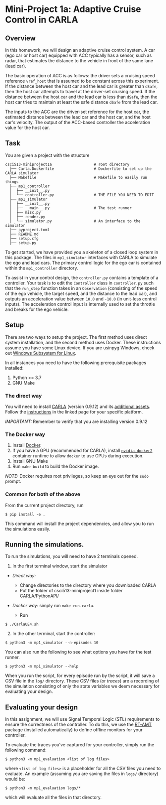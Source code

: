 Mini-Project 1a: Adaptive Cruise Control in CARLA
=================================================

## Overview

In this homework, we will design an adaptive cruise control system. A car (ego car or
host car) equipped with ACC typically has a sensor, such as radar, that estimates the
distance to the vehicle in front of the same lane (lead car). 

The basic operation of ACC is as follows: the driver sets a cruising speed reference
`vref_host` that is assumed to be constant across this experiment. If the distance
between the host car and the lead car is greater than `dSafe`, then the host car
attempts to travel at the driver-set cruising speed. If the distance between the host
car and the lead car is less than `dSafe`, then the host car tries to maintain at least
the safe distance `dSafe` from the lead car.

The inputs to the ACC are the driver-set reference for the host car, the estimated
distance between the lead car and the host car, and the host car's velocity. The output
of the ACC-based controller the acceleration value for the host car.

## Task

You are given a project with the structure 
```
csci513-miniproject1a                   # root directory
  ├── Carla.Dockerfile                  # Dockerfile to set up the CARLA simulator
  ├── Makefile                          # Makefile to easily run things
  ├── mp1_controller
  │  ├── __init__.py
  │  └── controller.py                  # THE FILE YOU NEED TO EDIT
  ├── mp1_simulator
  │  ├── __init__.py
  │  ├── __main__.py                    # The test runner
  │  ├── misc.py
  │  ├── render.py
  │  └── simulator.py                   # An interface to the simulator
  ├── pyproject.toml
  ├── README.md
  ├── setup.cfg
  ├── setup.py
```

To get started, we have provided you a skeleton of a closed loop system in this package.
The files in `mp1_simulator` interfaces with CARLA to simulate the ego and lead cars.
The primary control logic for the ego car is contained within the `mp1_controller`
directory.

To assist in your control design, the `controller.py` contains a template of a
controller. Your task is to edit the `Controller` class in `controller.py` such that the
`run_step` function takes in an `Observation` (consisting of the speed of the ego
vehicle, the target speed, and the distance to the lead car), and outputs an
acceleration value between `10.0` and `-10.0` (in unit-less control inputs). The
acceleration control input is internally used to set the throttle and breaks for the ego
vehicle.

## Setup

There are two ways to setup the project. The first method uses direct system installation, and the second method uses Docker. 
These instructions assume you have some Linux device. If you are usinpyg Windows, check out [Windows Subsystem for
Linux](https://docs.microsoft.com/en-us/windows/ai/directml/gpu-cuda-in-wsl).

In all instances you need to have the following prerequisite packages installed:

1. Python >= 3.7
2. GNU Make


### The direct way

You will need to install [CARLA][CARLA] (version 0.9.12) and its [additional
assets](https://carla.readthedocs.io/en/0.9.12/start_quickstart/#import-additional-assets).
Follow the [instructions][inst] in the linked page for your specific platform.

*IMPORTANT:* Remember to verify that you are installing version 0.9.12

[inst]: https://carla.readthedocs.io/en/0.9.12/start_quickstart/
[CARLA]: https://github.com/carla-simulator/carla/blob/master/Docs/download.md


### The Docker way

1. Install [Docker](https://docs.docker.com/get-docker/).
2. If you have a GPU (recommended for CARLA), install
   [`nvidia-docker2`][nvidia-docker2] container runtime to allow `docker` to use GPUs
   during execution.
3. Install GNU Make
4. Run `make build` to build the Docker image. 

  *NOTE:* Docker requires root privileges, so keep an eye out for the `sudo` prompt.

[nvidia-docker2]: https://docs.nvidia.com/datacenter/cloud-native/container-toolkit/install-guide.html#installation-guide

### Common for both of the above

From the current project directory, run

```shell
$ pip install -e .
```
This command will install the project dependencies, and allow you to run the simulations
easily.

## Running the simulations.

To run the simulations, you will need to have 2 terminals opened.

1. In the first terminal window, start the simulator
  - *Direct way:*
    - Change directories to the directory where you downloaded CARLA
    - Put the folder of csci513-miniproject1 inside folder CARLA/PythonAPI/
    
  - *Docker way:* simply run `make run-carla`.
    - Run
    
```shell
$ ./CarlaUE4.sh 
```

2. In the other terminal, start the controller:
```shell
$ python3 -m mp1_simulator --n-episodes 10
```

You can also run the following to see what options you have for the test runner. 
```shell
$ python3 -m mp1_simulator --help
```

When you run the script, for every episode run by the script, it will save a CSV file in
the `log/` directory. These CSV files (or _traces_) are a recording of the simulation
consisting of only the state variables we deem necessary for evaluating your design.

## Evaluating your design

In this assignment, we will use Signal Temporal Logic (STL) requirements to ensure the
correctness of the controller. To do this, we use the [RT-AMT][rtamt] package (installed
automatically) to define offline monitors for your controller.

[rtamt]: https://github.com/nickovic/

To evaluate the traces you've captured for your controller, simply run the following
command:
```shell
$ python3 -m mp1_evaluation <list of log files>
```
where `<list of log files>` is a placeholder for all the CSV files you need to evaluate.
An example (assuming you are saving the files in `logs/` directory) would be:
```shell
$ python3 -m mp1_evaluation logs/*
```
which will evaluate all the files in that directory.
